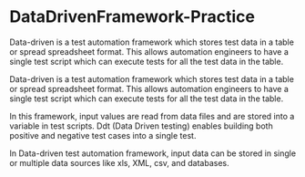 # DataDrivenFramework-Practice
Data-driven is a test automation framework which stores test data in a table or spread spreadsheet format. This allows automation engineers to have a single test script which can execute tests for all the test data in the table.

Data-driven is a test automation framework which stores test data in a table or spread spreadsheet format. This allows automation engineers to have a single test script which can execute tests for all the test data in the table.

In this framework, input values are read from data files and are stored into a variable in test scripts. Ddt (Data Driven testing) enables building both positive and negative test cases into a single test.

In Data-driven test automation framework, input data can be stored in single or multiple data sources like xls, XML, csv, and databases.
